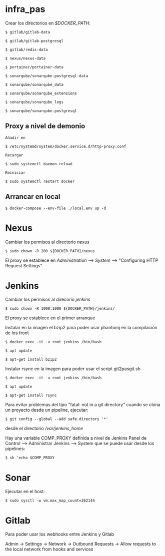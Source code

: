 # infra_pas

Crear los directorios en _$DOCKER_PATH_:

    $ gitlab/gitlab-data

    $ gitlab/gitlab-postgresql

    $ gitlab/redis-data

    $ nexus/nexus-data

    $ portainer/portainer-data

    $ sonarqube/sonarqube-postgresql-data 
    
    $ sonarqube/sonarqube_data 
    
    $ sonarqube/sonarqube_extensions 
    
    $ sonarqube/sonarqube_logs 
    
    $ sonarqube/sonarqube-postgresql

## Proxy a nivel de demonio

    Añadir en 
    
    $ /etc/systemd/system/docker.service.d/http-proxy.conf

    Recargar

    $ sudo systemctl daemon-reload

    Reiniciar

    $ sudo systemctl restart docker

## Arrancar en local

    $ docker-compose --env-file ./local.env up -d

# Nexus

Cambiar los permisos al directorio _nexus_

    $ sudo chown -R 200 ${DOCKER_PATH}/nexus

El proxy se establece en _Administration_ --> _System_ --> "Configuring HTTP Request Settings"

# Jenkins

Cambiar los permisos al direcorio _jenkins_
    
    $ sudo chown -R 1000:1000 ${DOCKER_PATH}/jenkins/

El proxy se establece en el primer arranque

Instalar en la imagen el bzip2 para poder usar phantomj en la compilación de los front

    $ docker exec -it -u root jenkins /bin/bash

    $ apt update

    $ apt-get install bzip2

Instalar rsync en la imagen para poder usar el script git2pasgit.sh

    $ docker exec -it -u root jenkins /bin/bash

    $ apt update

    $ apt-get install rsync

Para evitar problemas del tipo "fatal: not in a git directory" cuando se clona un proyecto desde un pipeline, ejecutar:

    $ git config --global --add safe.directory '*'

desde el directorio _/var/jenkins_home_

Hay una variable COMP_PROXY definida a nivel de Jenkins Panel de Control --> Administrar Jenkins --> System que se puede usar desde los pipelines:

    $ sh 'echo $COMP_PROXY

# Sonar

Ejecutar en el host:

    $ sudo sysctl -w vm.max_map_count=262144

# Gitlab

Para poder usar los webhooks entre Jenkins y Gitlab

Admin → Settings → Network → Outbound Requests → Allow requests to the local network from hooks and services
